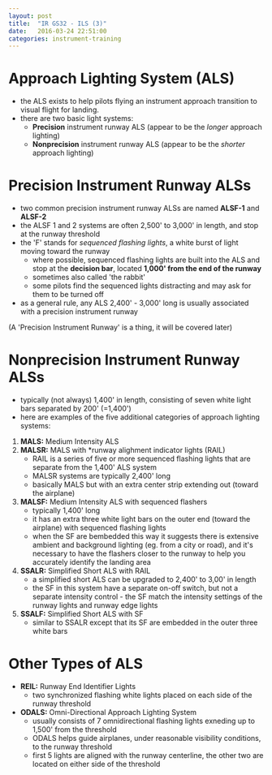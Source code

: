 ```yaml
---
layout: post
title:  "IR GS32 - ILS (3)"
date:   2016-03-24 22:51:00
categories: instrument-training
---
```


# Approach Lighting System (ALS)

 - the ALS exists to help pilots flying an instrument approach transition to visual flight for landing.
 - there are two basic light systems:
   - **Precision** instrument runway ALS (appear to be the *longer* approach lighting)
   - **Nonprecision** instrument runway ALS (appear to be the *shorter* approach lighting)

# Precision Instrument Runway ALSs

 - two common precision instrument runway ALSs are named **ALSF-1** and **ALSF-2**
 - the ALSF 1 and 2 systems are often 2,500' to 3,000' in length, and stop at the runway threshold
 - the 'F' stands for *sequenced flashing lights*, a white burst of light moving toward the runway
   - where possible, sequenced flashing lights are built into the ALS and stop at the **decision bar**, located **1,000' from the end of the runway**
   - sometimes also called 'the rabbit'
   - some pilots find the sequenced lights distracting and may ask for them to be turned off
 - as a general rule, any ALS 2,400' - 3,000' long is usually associated with a precision instrument runway

(A 'Precision Instrument Runway' is a thing, it will be covered later)

# Nonprecision Instrument Runway ALSs

 - typically (not always) 1,400' in length, consisting of seven white light bars separated by 200' (=1,400')
 - here are examples of the five additional categories of approach lighting systems:

 1. **MALS:** Medium Intensity ALS
 2. **MALSR:** MALS with *runway alighment indicator lights (RAIL)
    - RAIL is a series of five or more sequenced flashing lights that are separate from the 1,400' ALS system
    - MALSR systems are typically 2,400' long
    - basically MALS but with an extra center strip extending out (toward the airplane)
 3. **MALSF:** Medium Intensity ALS with sequenced flashers
    - typically 1,400' long
    - it has an extra three white light bars on the outer end (toward the airplane) with sequenced flashing lights
    - when the SF are bembedded this way it suggests there is extensive ambient and background lighting (eg. from a city or road), and it's necessary to have the flashers closer to the runway to help you accurately identify the landing area
 4. **SSALR:** Simplified Short ALS with RAIL
    - a simplified short ALS can be upgraded to 2,400' to 3,00' in length
    - the SF in this system have a separate on-off switch, but not a separate intensity control - the SF match the intensity settings of the runway lights and runway edge lights
 5. **SSALF:** Simplified Short ALS with SF
    - similar to SSALR except that its SF are embedded in the outer three white bars

# Other Types of ALS

 - **REIL:** Runway End Identifier Lights
   - two synchronized flashing white lights placed on each side of the runway threshold
 - **ODALS:** Omni-Directional Approach Lighting System
   - usually consists of 7 omnidirectional flashing lights exneding up to 1,500' from the threshold
   - ODALS helps guide airplanes, under reasonable visibility conditions, to the runway threshold
   - first 5 lights are aligned with the runway centerline, the other two are located on either side of the threshold

